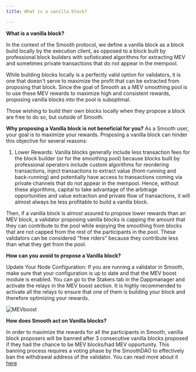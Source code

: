 ```yaml
---
title: What is a vanilla block?

---
```


**What is a vanilla block?**

In the context of the Smooth protocol, we define a vanilla block as a block build locally by the execution client, as opposed to a block built by professional block builders with sofisticated algorithms for extracting MEV and sometimes private transactions that do not appear in the mempool. 

While building blocks locally is a perfectly valid option for validators, it is one that doesn't serve to maximize the profit that can be extracted from proposing that block. Since the goal of Smooth as a MEV smoothing pool is to use these MEV rewards to maximize high and consistent rewards, proposing vanilla blocks into the pool is suboptimal.

Those wishing to build their own blocks locally when they propose a block are free to do so, but outside of Smooth.

**Why proposing a Vanilla block is not beneficial for you?**
As a Smooth user, your goal is to maximize your rewards. Proposing a vanilla block can hinder this objective for several reasons:

1. Lower Rewards: Vanilla blocks generally include less transaction fees for the block builder (or for the smoothing pool) because blocks built by professional operators include custom algorithms for reordering transactions, inject transactions to extract value (front-running and back-running) and potentially have access to transactions coming via private channels that do not appear in the mempool. Hence, without these algorithms, capital to take advantage of the arbitrage opportunities and value extraction and private flow of transactions, it will almost always be less profitable to build a vanilla block.

Then, if a vanilla block is almost assured to propose lower rewards than an MEV block, a validator proposing vanilla blocks is capping the amount that they can contribute to the pool while enjoying the smoothing from blocks that are not capped from the rest of the participants in the pool. These validators can be considered "free riders" because they contribute less than what they get from the pool. 


**How can you avoid to propose a Vanilla block?**

Update Your Node Configuration: If you are running a validator in Smooth, make sure that your configuration is up to date and that the MEV boost module is enabled. You can go to the Stakers tab in the Dappmanager and activate the relays in the MEV boost section. It is highly recommended to activate all the relays to ensure that one of them is building your block and therefore optimizing your rewards.

![MEVboost](/img/MEV_boost.png)


**How does Smooth act on Vanilla blocks?**

In order to maximize the rewards for all the participants in Smooth, vanilla block proposers will be banned after 3 consecutive vanilla blocks proposed if they had the chance to be MEV blocks/had MEV opportunity. 
This banning process requires a voting phase by the SmoothDAO to effectively ban the withdrawal address of the validator. You can read more about it [here](https://snapshot.box/#/s:dao.smooth.dappnode.eth/proposal/0xddd71930ac1a2876cc7e012861320a19b24fc2c4cc8289060c626737413251a3) 